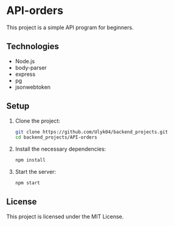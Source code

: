 


# API-orders

This project is a simple API program for beginners.


## Technologies

- Node.js
- body-parser
- express
- pg
- jsonwebtoken
  
## Setup

1. Clone the project:

    ```bash
    git clone https://github.com/Ulyk04/backend_projects.git
    cd backend_projects/API-orders
    ```

2. Install the necessary dependencies:

    ```bash
    npm install
    ```


3. Start the server:

    ```bash
    npm start
    ```

  
## License

This project is licensed under the MIT License.
